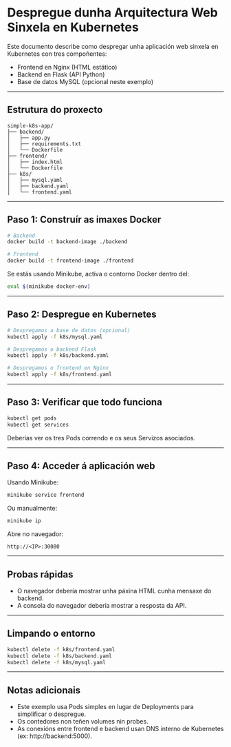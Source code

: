 # Despregue dunha Arquitectura Web Sinxela en Kubernetes

Este documento describe como despregar unha aplicación web sinxela en Kubernetes con tres compoñentes:

- Frontend en Nginx (HTML estático)
- Backend en Flask (API Python)
- Base de datos MySQL (opcional neste exemplo)

---

## Estrutura do proxecto

```
simple-k8s-app/
├── backend/
│   ├── app.py
│   ├── requirements.txt
│   └── Dockerfile
├── frontend/
│   ├── index.html
│   └── Dockerfile
├── k8s/
│   ├── mysql.yaml
│   ├── backend.yaml
│   └── frontend.yaml
```

---

## Paso 1: Construír as imaxes Docker

```bash
# Backend
docker build -t backend-image ./backend

# Frontend
docker build -t frontend-image ./frontend
```

Se estás usando Minikube, activa o contorno Docker dentro del:

```bash
eval $(minikube docker-env)
```

---

## Paso 2: Despregue en Kubernetes

```bash
# Despregamos a base de datos (opcional)
kubectl apply -f k8s/mysql.yaml

# Despregamos o backend Flask
kubectl apply -f k8s/backend.yaml

# Despregamos o frontend en Nginx
kubectl apply -f k8s/frontend.yaml
```

---

## Paso 3: Verificar que todo funciona

```bash
kubectl get pods
kubectl get services
```

Deberías ver os tres Pods correndo e os seus Servizos asociados.

---

## Paso 4: Acceder á aplicación web

Usando Minikube:

```bash
minikube service frontend
```

Ou manualmente:

```bash
minikube ip
```

Abre no navegador:

```
http://<IP>:30080
```

---

## Probas rápidas

- O navegador debería mostrar unha páxina HTML cunha mensaxe do backend.
- A consola do navegador debería mostrar a resposta da API.

---

## Limpando o entorno

```bash
kubectl delete -f k8s/frontend.yaml
kubectl delete -f k8s/backend.yaml
kubectl delete -f k8s/mysql.yaml
```

---

## Notas adicionais

- Este exemplo usa Pods simples en lugar de Deployments para simplificar o despregue.
- Os contedores non teñen volumes nin probes.
- As conexións entre frontend e backend usan DNS interno de Kubernetes (ex: http://backend:5000).
